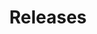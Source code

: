 ---
description: Stay up-to-date with the latest NGINX App Protect WAF and NGINX App Protect WAF v5 release.
menu:
  docs:
    parent: v5
title: Releases
weight: 2000
url: /nginx-app-protect-waf/v5/releases/
---